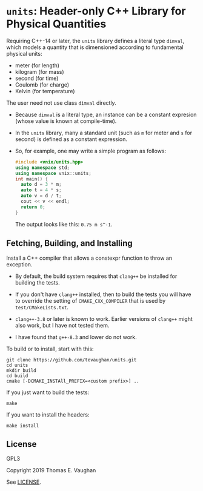 # `units`: Header-only C++ Library for Physical Quantities

Requiring C++-14 or later, the `units` library defines a literal type `dimval`,
which models a quantity that is dimensioned according to fundamental physical
units:

- meter (for length)
- kilogram (for mass)
- second (for time)
- Coulomb (for charge)
- Kelvin (for temperature)

The user need not use class `dimval` directly.

- Because `dimval` is a literal type, an instance can be a constant expresion
  (whose value is known at compile-time).

- In the `units` library, many a standard unit (such as `m` for meter and `s`
  for second) is defined as a constant expression.

- So, for example, one may write a simple program as follows:
  ```c++
  #include <vnix/units.hpp>
  using namespace std;
  using namespace vnix::units;
  int main() {
    auto d = 3 * m;
    auto t = 4 * s;
    auto v = d / t;
    cout << v << endl;
    return 0;
  }
  ```
  The output looks like this: `0.75 m s^-1`.

## Fetching, Building, and Installing

Install a C++ compiler that allows a constexpr function to throw an exception.

- By default, the build system requires that `clang++` be installed for
  building the tests.

- If you don't have `clang++` installed, then to build the tests you will have
  to override the setting of `CMAKE_CXX_COMPILER` that is used by
  `test/CMakeLists.txt`.

- `clang++-3.8` or later is known to work.  Earlier versions of `clang++` might
  also work, but I have not tested them.

- I have found that `g++-8.3` and lower do not work.

To build or to install, start with this:

```
git clone https://github.com/tevaughan/units.git
cd units
mkdir build
cd build
cmake [-DCMAKE_INSTAll_PREFIX=<custom prefix>] ..
```

If you just want to build the tests:

```
make
```

If you want to install the headers:

```
make install
```

## License

GPL3

Copyright 2019  Thomas E. Vaughan

See [LICENSE](LICENSE).
